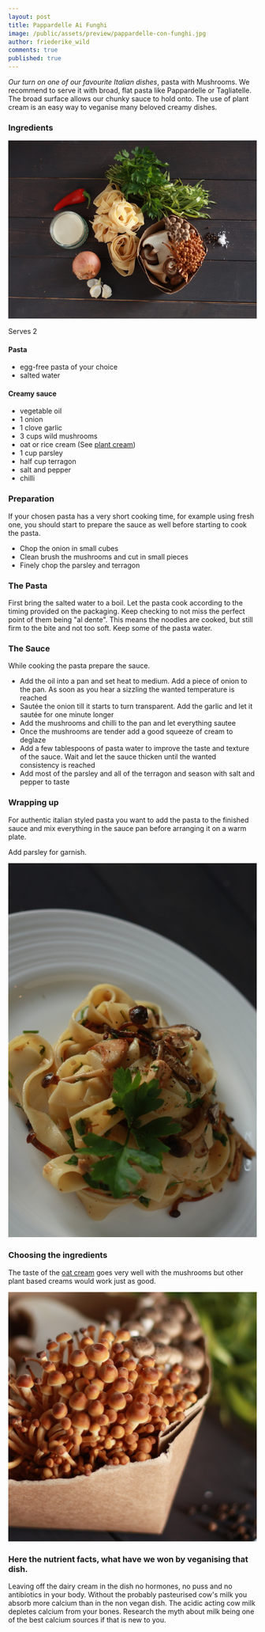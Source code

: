 ```yaml
---
layout: post
title: Pappardelle Ai Funghi
image: /public/assets/preview/pappardelle-con-funghi.jpg
author: friederike_wild
comments: true
published: true
---
```


*Our turn on one of our favourite Italian dishes*, pasta with Mushrooms. We recommend to serve it with broad, flat pasta like Pappardelle or Tagliatelle. The broad surface allows our chunky sauce to hold onto. 
The use of plant cream is an easy way to veganise many beloved creamy dishes.

<!--more-->

### Ingredients
![The ingredients](/public/assets/pappardelle-con-funghi-ingredients.jpg "The ingredients")

Serves 2
#### Pasta
* egg-free pasta of your choice
* salted water

#### Creamy sauce
* vegetable oil
* 1 onion
* 1 clove garlic
* 3 cups wild mushrooms
* oat or rice cream (See [plant cream](https://en.wikipedia.org/wiki/Plant_cream))
* 1 cup parsley
* half cup terragon
* salt and pepper
* chilli

### Preparation
If your chosen pasta has a very short cooking time, for example using fresh one, you should start to prepare the sauce as well before starting to cook the pasta.

* Chop the onion in small cubes
* Clean brush the mushrooms and cut in small pieces
* Finely chop the parsley and terragon

### The Pasta
First bring the salted water to a boil. 
Let the pasta cook according to the timing provided on the packaging. Keep checking to not miss the perfect point of them being "al dente". This means the noodles are cooked, but still firm to the bite and not too soft. Keep some of the pasta water.

### The Sauce
While cooking the pasta prepare the sauce. 

* Add the oil into a pan and set heat to medium. Add a piece of onion to the pan. As soon as you hear a sizzling the wanted temperature is reached
* Sautée the onion till it starts to turn transparent. Add the garlic and let it sautée for one minute longer
* Add the mushrooms and chilli to the pan and let everything sautee
* Once the mushrooms are tender add a good squeeze of cream to deglaze
* Add a few tablespoons of pasta water to improve the taste and texture of the sauce. Wait and let the sauce thicken until the wanted consistency is reached
* Add most of the parsley and all of the terragon and season with salt and pepper to taste


### Wrapping up
For authentic italian styled pasta you want to add the pasta to the finished sauce and mix everything in the sauce pan before arranging it on a warm plate.

Add parsley for garnish.

![The result](/public/assets/pappardelle-con-funghi-result.jpg "The result")

### Choosing the ingredients
The taste of the [oat cream](http://www.oatly.com/) goes very well with the mushrooms but other plant based creams would work just as good.

![](/public/assets/pappardelle-con-funghi-mushrooms.jpg)


### Here the nutrient facts, what have we won by veganising that dish.

Leaving off the dairy cream in the dish no hormones, no puss and no antibiotics in your body. Without the probably pasteurised cow's milk you absorb more calcium than in the non vegan dish. The acidic acting cow milk depletes calcium from your bones. Research the myth about milk being one of the best calcium sources if that is new to you. 